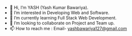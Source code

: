 - 👋 Hi, I’m YASH (Yash Kumar Bawariya).
- 👀 I’m interested in Developing Web and Software.
- 🌱 I’m currently learning Full Stack Web Development.
- 💞️ I’m looking to collaborate on Project and Team up.
- 📫 How to reach me : Email- yashbawariya127@gmail.com

<!---
YashCoder420/YashCoder420 is a ✨ special ✨ repository because its `README.md` (this file) appears on your GitHub profile.
You can click the Preview link to take a look at your changes.
--->
